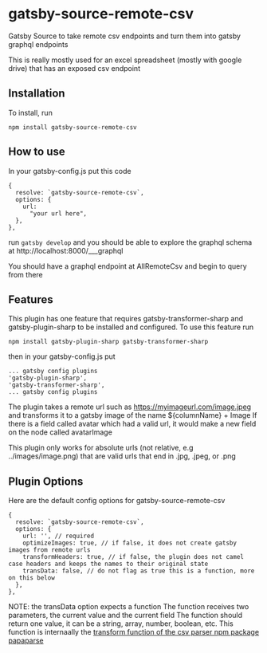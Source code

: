 # gatsby-source-remote-csv
Gatsby Source to take remote csv endpoints and turn them into gatsby graphql endpoints

This is really mostly used for an excel spreadsheet (mostly with google drive) that has an exposed csv endpoint

## Installation
To install, run 
```
npm install gatsby-source-remote-csv
```

## How to use
In your gatsby-config.js put this code
```
{
  resolve: `gatsby-source-remote-csv`,
  options: {
    url:
      "your url here",
  },
},
```
run ```gatsby develop``` and you should be able to explore the graphql schema at http://localhost:8000/___graphql

You should have a graphql endpoint at AllRemoteCsv and begin to query from there

## Features
This plugin has one feature that requires gatsby-transformer-sharp and gatsby-plugin-sharp to be installed and configured.
To use this feature run
```
npm install gatsby-plugin-sharp gatsby-transformer-sharp
```
then in your gatsby-config.js put
```
... gatsby config plugins
'gatsby-plugin-sharp',
'gatsby-transformer-sharp',
... gatsby config plugins
```
The plugin takes a remote url such as https://myimageurl.com/image.jpeg and transforms it to a gatsby image of the name ${columnName} + Image
If there is a field called avatar which had a valid url, it would make a new field on the node called avatarImage

This plugin only works for absolute urls (not relative, e.g ../images/image.png) that are valid urls that end in .jpg, .jpeg, or .png

## Plugin Options
Here are the default config options for gatsby-source-remote-csv

```
{
  resolve: `gatsby-source-remote-csv`,
  options: {
    url: '', // required
    optimizeImages: true, // if false, it does not create gatsby images from remote urls
    transformHeaders: true, // if false, the plugin does not camel case headers and keeps the names to their original state
    transData: false, // do not flag as true this is a function, more on this below
  },
},
```

NOTE: the transData option expects a function
The function receives two parameters, the current value and the current field
The function should return one value, it can be a string, array, number, boolean, etc.
This function is internaally the [transform function of the csv parser npm package papaparse](https://www.papaparse.com/docs#config)
